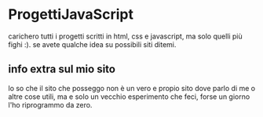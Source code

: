 # ProgettiJavaScript
carichero tutti i progetti scritti in html, css e javascript, ma solo quelli più fighi :).
se avete qualche idea su possibili siti ditemi.
## info extra sul mio sito
lo so che il sito che posseggo non è un vero e propio sito dove parlo di me o altre cose utili, ma e solo un vecchio esperimento che feci, forse un giorno l'ho riprogrammo da zero.

